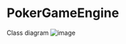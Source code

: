 # PokerGameEngine

Class diagram
![image](https://user-images.githubusercontent.com/50844146/213407734-fcbb81c0-59f5-435a-aeff-28248ccaa210.png)
